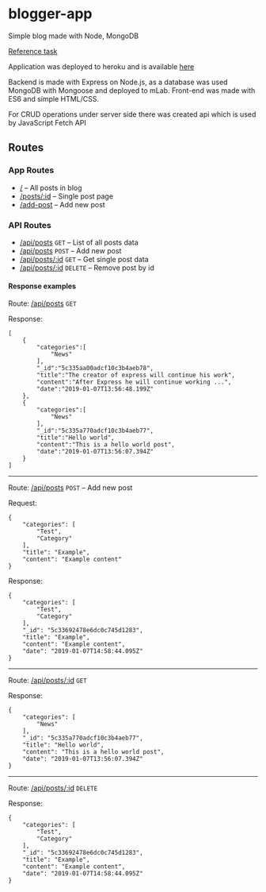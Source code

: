 # blogger-app
Simple blog made with Node, MongoDB

[Reference task](https://kodaktor.ru/blogapi2.pdf)

Application was deployed to heroku and is available [here](https://limitless-reef-49721.herokuapp.com)

Backend is made with Express on Node.js, as a database was used MongoDB with Mongoose and deployed to mLab.
Front-end was made with ES6 and simple HTML/CSS.

For CRUD operations under server side there was created api which is used by JavaScript Fetch API

## Routes

### App Routes

* [/](https://limitless-reef-49721.herokuapp.com) – All posts in blog
* [/posts/:id](https://limitless-reef-49721.herokuapp.com/posts/5c335a770adcf10c3b4aeb77) – Single post page
* [/add-post](https://limitless-reef-49721.herokuapp.com/add-post) – Add new post

### API Routes

* [/api/posts](https://limitless-reef-49721.herokuapp.com/api/posts) `GET` – List of all posts data
* [/api/posts](https://limitless-reef-49721.herokuapp.com/api/posts) `POST` – Add new post
* [/api/posts/:id](https://limitless-reef-49721.herokuapp.com/posts/5c335a770adcf10c3b4aeb77) `GET` – Get single post data
* [/api/posts/:id](https://limitless-reef-49721.herokuapp.com/posts/5c335a770adcf10c3b4aeb77) `DELETE` – Remove post by id

#### Response examples

Route: [/api/posts](https://limitless-reef-49721.herokuapp.com/api/posts) `GET`

Response: 
```
[
    {
        "categories":[
            "News"
        ],
        "_id":"5c335aa00adcf10c3b4aeb78",
        "title":"The creator of express will continue his work",
        "content":"After Express he will continue working ...",
        "date":"2019-01-07T13:56:48.199Z"
    },
    {
        "categories":[
            "News"
        ],
        "_id":"5c335a770adcf10c3b4aeb77",
        "title":"Hello world",
        "content":"This is a hello world post",
        "date":"2019-01-07T13:56:07.394Z"
    }
]
```
---

Route: [/api/posts](https://limitless-reef-49721.herokuapp.com/api/posts) `POST` – Add new post

Request: 
```
{
    "categories": [
        "Test",
        "Category"
    ],
    "title": "Example",
    "content": "Example content"
}
```
Response: 
```
{
    "categories": [
        "Test",
        "Category"
    ],
    "_id": "5c33692478e6dc0c745d1283",
    "title": "Example",
    "content": "Example content",
    "date": "2019-01-07T14:58:44.095Z"
}
```
---

Route: [/api/posts/:id](https://limitless-reef-49721.herokuapp.com/posts/5c335a770adcf10c3b4aeb77) `GET` 

Response:
```
{
    "categories": [
        "News"
    ],
    "_id": "5c335a770adcf10c3b4aeb77",
    "title": "Hello world",
    "content": "This is a hello world post",
    "date": "2019-01-07T13:56:07.394Z"
}
```
---

Route: [/api/posts/:id](https://limitless-reef-49721.herokuapp.com/posts/5c335a770adcf10c3b4aeb77) `DELETE` 

Response:
```
{
    "categories": [
        "Test",
        "Category"
    ],
    "_id": "5c33692478e6dc0c745d1283",
    "title": "Example",
    "content": "Example content",
    "date": "2019-01-07T14:58:44.095Z"
}
```
